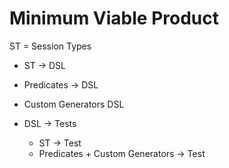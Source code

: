 # Minimum Viable Product

ST = Session Types

* ST -> DSL
* Predicates -> DSL
* Custom Generators DSL

* DSL -> Tests
    * ST -> Test
    * Predicates + Custom Generators -> Test
